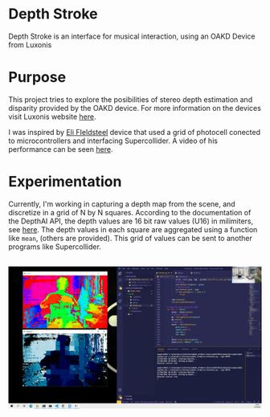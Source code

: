 # Depth Stroke
Depth Stroke is an interface for musical interaction, using an OAKD Device from Luxonis

# Purpose
This project tries to explore the posibilities of stereo depth estimation and disparity provided by the OAKD device. For more information on the devices visit Luxonis website [here](https://docs.luxonis.com/en/latest/pages/products/bw1098obc/).

I was inspired by [Eli FIeldsteel](https://music.illinois.edu/faculty/eli-fieldsteel) device that used a grid of photocell conected to microcontrollers and interfacing Supercollider. A video of his performance can be seen [here](https://www.youtube.com/watch?v=k8N0iMYd9H8&ab_channel=EliFieldsteel).

# Experimentation
Currently, I'm working in capturing a depth map from the scene, and discretize in a grid of N by N squares. According to the documentation of the DepthAI API, the depth values are 16 bit raw values (U16) in milimiters, see [here](https://docs.luxonis.com/projects/api/en/latest/components/nodes/stereo_depth/). The depth values in each square are aggregated using a function like ```mean```, (others are provided). This grid of values can be sent to another programs like Supercollider.

&nbsp;
<img src="img/Frame-01049.png"
     alt="Depth Map and Discretized Grid"
     style="float: left; margin-right: 10px;" />
&nbsp;